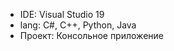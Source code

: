
<ul>
  <li>IDE: Visual Studio 19</li>
  <li>lang: C#, C++, Python, Java</li>
  <li>Проект: Консольное приложение</li>
</ul>
